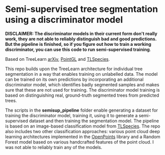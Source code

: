# Semi-supervised tree segmentation using a discriminator model

**DISCLAIMER: The discriminator models in their current form don't really work, they are not able to reliably distinguish bad and good predictions. But the pipeline is finished, so if you figure out how to train a working discriminator, you can use this code to run semi-supervised training**.

Based on TreeLearn [arXiv](https://arxiv.org/abs/2309.08471), [PointGL](https://github.com/Roywangj/PointGL/) and [TLSpecies](https://github.com/mataln/TLSpecies).

This repo builds upon the TreeLearn architecture for individual tree segmentation in a way that enables training on unlabelled data.
The model can be trained on its own predictions by incorporating an additional discriminator model, which identifies badly segmented samples and makes sure that these are not used for training. 
The discriminator model training is based on distinguishing real, ground-truth segmented trees from predicted trees.

The scripts in the **semisup_pipeline** folder enable generating a dataset for training the discriminator model, training it, using it to generate a semi-supervised dataset and then training the segmentation model.
The pipeline is based on an image-based classification model from [TLSpecies](https://github.com/mataln/TLSpecies). The repo also includes two other classification approaches: various point cloud deep learning architectures implemented in the [OpenPoints](https://github.com/maxkulicki/SemiSupTreeSeg/tree/main/PointGL/openpoints) library and a Random Forest model based on various handcrafted features of the point cloud. I was not able to reliably train any of the models. 

